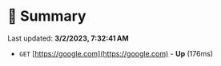 # 📖 Summary
Last updated: **3/2/2023, 7:32:41 AM**

- `GET` [https://google.com](https://google.com) - **Up** (176ms)
